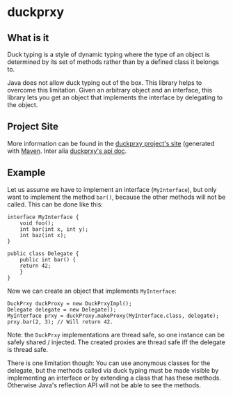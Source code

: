 # duckprxy

## What is it
Duck typing is a style of dynamic typing where the type of an object
is determined by its set of methods rather than by a defined class
it belongs to.

Java does not allow duck typing out of the box. This library helps
to overcome this limitation. Given an arbitrary object and an interface,
this library lets you get an object that implements the interface
by delegating to the object.

## Project Site
More information can be found in the
[duckprxy project's site](http://mr-co.de/projects/duckprxy/site/) (generated
with [Maven](http://maven.apache.org/). Inter alia
[duckprxy's api doc](http://mr-co.de/projects/duckprxy/site/apidocs/).

## Example
Let us assume we have to implement an interface (`MyInterface`),
but only want to implement the method `bar()`, because
the other methods will not be called. This can be done like this:

    interface MyInterface {
        void foo();
        int bar(int x, int y);
        int baz(int x);
    }

    public class Delegate {
        public int bar() {
        return 42;
        }
    }

Now we can create an object that implements `MyInterface`:

    DuckPrxy duckProxy = new DuckPrxyImpl();
    Delegate delegate = new Delegate();
    MyInterface prxy = duckProxy.makeProxy(MyInterface.class, delegate);
    prxy.bar(2, 3); // Will return 42.

Note: the `DuckPrxy` implementations are thread safe, so
one instance can be safely shared / injected. The created proxies
are thread safe iff the delegate is thread safe.

There is one limitation though: You can use anonymous classes for
the delegate, but the methods called via duck typing must be made
visible by implementing an interface or by extending a class that
has these methods. Otherwise Java's reflection API will not be able
to see the methods.
